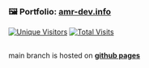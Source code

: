 ### 🖼️ Portfolio: [amr-dev.info](https://amr-dev.info)
<a target="_blank" href="https://amr-dev.info"><img alt="Unique Visitors" src="https://img.shields.io/badge/dynamic/json?url=https%3A%2F%2Famr-dev.info%2Fvisitors&query=%24&style=for-the-badge&label=Unique%20Visitors&labelColor=%23222&color=ae3"></a>
<a target="_blank" href="https://amr-dev.info"><img alt="Total Visits" src="https://img.shields.io/badge/dynamic/json?url=https%3A%2F%2Famr-dev.info%2Fvisits&query=%24&style=for-the-badge&label=Total%20Visits&labelColor=%23222&color=f56"></a>

##

main branch is hosted on **<a href="https://spirit-x64.github.io/amr-dev.info/public" target="_blank">github pages</a>**
